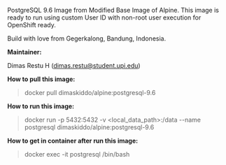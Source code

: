 PostgreSQL 9.6 Image from Modified Base Image of Alpine. This image is ready to run using custom User ID with non-root user execution for OpenShift ready.

Build with love from Gegerkalong, Bandung, Indonesia.

**Maintainer:**

Dimas Restu H (<dimas.restu@student.upi.edu>)

**How to pull this image:**

> docker pull dimaskiddo/alpine:postgresql-9.6

**How to run this image:**

> docker run -p 5432:5432 -v <local_data_path>:/data --name postgresql dimaskiddo/alpine:postgresql-9.6

**How to get in container after run this image:**

> docker exec -it postgresql /bin/bash
